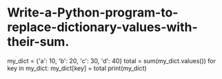 # Write-a-Python-program-to-replace-dictionary-values-with-their-sum.
my_dict = {'a': 10, 'b': 20, 'c': 30, 'd': 40}
total = sum(my_dict.values())
for key in my_dict:
my_dict[key] = total
print(my_dict)
